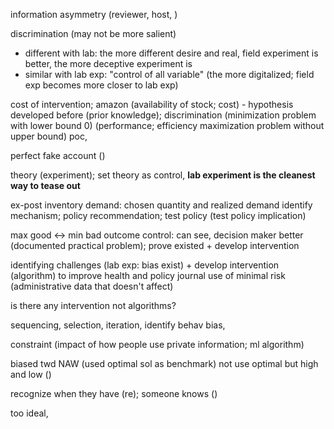 
information asymmetry (reviewer, host, )

discrimination (may not be more salient)

- different with lab: the more different desire and real, field experiment is better, the more deceptive experiment is
- similar with lab exp: "control of all variable" (the more digitalized; field exp becomes more closer to lab exp)

cost of intervention; amazon (availability of stock; cost) - hypothesis developed before (prior knowledge); discrimination (minimization problem with lower bound 0) (performance; efficiency maximization problem without upper bound)
poc, 

perfect fake account ()

theory (experiment); set theory as control, **lab experiment is the cleanest way to tease out**

ex-post inventory demand: chosen quantity and realized demand 
identify mechanism; policy recommendation; test policy (test policy implication)

max good <-> min bad outcome
control: can see, decision maker better (documented practical problem); prove existed + develop intervention

identifying challenges (lab exp: bias exist) + develop intervention (algorithm) to improve 
health and policy journal  use of minimal risk (administrative data that doesn't affect)

is there any intervention not algorithms?

sequencing, selection, iteration, identify behav bias, 

constraint (impact of how people use private information; ml algorithm)

biased twd NAW (used optimal sol as benchmark)
not use optimal but high and low ()

recognize when they have (re); someone knows ()

too ideal, 
 